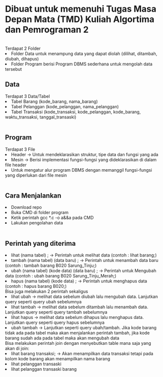 <h1>Dibuat untuk memenuhi Tugas Masa Depan Mata (TMD) Kuliah Algortima dan Pemrograman 2</h1>
<br>
Terdapat 2 Folder
<li>Folder Data untuk menampung data yang dapat diolah (dilihat, ditambah, diubah, dihapus)</ul>
<li>Folder Program berisi Program DBMS sederhana untuk mengolah data tersebut</ul>
<br>
<h2>Data</h2>
Terdapat 3 Data/Tabel
<li>Tabel Barang (kode_barang, nama_barang)</li>
<li>Tabel Pelanggan (kode_pelanggan, nama_pelanggan)</li>
<li>Tabel Transaksi (kode_transaksi, kode_pelanggan, kode_barang, waktu_transaksi, tanggal_transaski)</li>
<br>
<h2>Program</h2>
Terdapat 3 File
<li>Header -> Untuk mendeklarasikan struktur, tipe data dan fungsi yang ada</li>
<li>Mesin -> Berisi implementasi fungsi-fungsi yang dideklarasikan di dalam file header</li>
<li>Untuk mengatur alur program DBMS dengan memanggil fungsi-fungsi yang diperlukan dari file mesin</li>
<br>
<h2>Cara Menjalankan</h2>
<li>Download repo</li>
<li>Buka CMD di folder program</li>
<li>Ketik perintah gcc *.c -o a&&a pada CMD</li>
<li>Lakukan pengolahan data</li>
<br>
<h2>Perintah yang diterima</h2>
<li>lihat (nama tabel) ; -> Perintah untuk melihat data (contoh : lihat barang;)</li>
<li>tambah (nama tabel) (data baru) ; -> Perintah untuk menambah data baru (contoh : tambah barang B020 Sarung_Tinju;)</li>
<li>ubah (nama tabel) (kode data) (data baru) ; -> Perintah untuk Mengubah data (contoh : ubah barang B020 Sarung_Tinju_Merah;)</li>
<li>hapus (nama tabel) (kode data) ; -> Perintah untuk menghapus data (contoh : hapus barang B020;) </li>
Bisa juga melakukan 2 perintah sekaligus
<li>lihat ubah -> melihat data sebelum diubah lalu mengubah data. Lanjutkan query seperti query ubah sebelumnya</li>
<li>lihat tambah -> melihat data sebelum ditambah lalu menambah data. Lanjutkan query seperti query tambah sebelumnya</li>
<li>lihat hapus -> melihat data sebelum dihapus lalu menghapus data. Lanjutkan query seperti query hapus sebelumnya</li>
<li>ubah tambah -> Lanjutkan seperti query ubah/tambah. Jika kode barang tidak ada pada tabel maka akan menjalankan perintah tambah, jika kode barang sudah ada pada tabel maka akan mengubah data</li>
Bisa melakukan perintah join dengan menyebutkan table mana saja yang akan di join:
<li>lihat barang transaksi; -> Akan menampilkan data transaksi tetapi pada kolom kode barang akan menampilkan nama barang</li>
<li>lihat pelanggan transaski</li>
<li>lihat pelanggan transaski barang</li>
